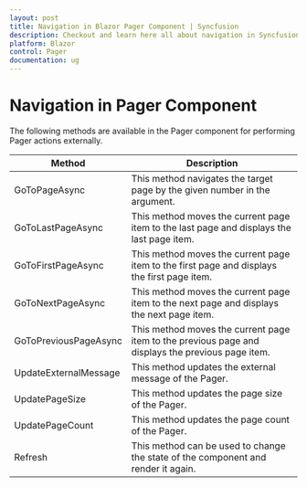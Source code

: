 ```yaml
---
layout: post
title: Navigation in Blazor Pager Component | Syncfusion
description: Checkout and learn here all about navigation in Syncfusion Blazor Pager component and much more.
platform: Blazor
control: Pager
documentation: ug
---
```


# Navigation in Pager Component

The following methods are available in the Pager component for performing Pager actions externally.

|   Method    |   Description                            |
|----------------------| -----------------------------------------|
|     GoToPageAsync       |   This method navigates the target page by the given number in the argument.|
|     GoToLastPageAsync     |    This method moves the current page item to the last page and displays the last page item.           |
|     GoToFirstPageAsync             |    This method moves the current page item to the first page and displays the first page item.           |
|     GoToNextPageAsync           |    This method moves the current page item to the next page and displays the next page item. |
|     GoToPreviousPageAsync           |    This method moves the current page item to the previous page and displays the previous page item. |
|     UpdateExternalMessage           |    This method updates the external message of the Pager. |
|     UpdatePageSize           |    This method updates the page size of the Pager. |
|     UpdatePageCount           |    This method updates the page count of the Pager. |
|      Refresh           |    This method can be used to change the state of the component and render it again. |